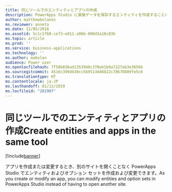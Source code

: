 ```yaml
---
title: 同じツールでのエンティティとアプリの作成
description: PowerApps Studio に直接データを保存するエンティティを作成することにより、アプリの構築とエンティティ/スキーマの作成を 1 つのプロセスに統合します。
author: matthewbolanos
ms.reviewer: anneta
ms.date: 12/05/2018
ms.assetid: 5c1c1f60-ce73-e811-a96b-000d3a18c83b
ms.topic: article
ms.prod: ''
ms.service: business-applications
ms.technology: ''
ms.author: mabolan
audience: Power user
ms.openlocfilehash: 7f58b836ad1353940c378eb1b9a7227ab3e3656b
ms.sourcegitcommit: 4516c399d430cc569513d46822c70670809fe5c6
ms.translationtype: HT
ms.contentlocale: ja-JP
ms.lasthandoff: 01/12/2019
ms.locfileid: "201907"
---
```

# <a name="create-entities-and-apps-in-the-same-tool"></a><span data-ttu-id="f3280-103">同じツールでのエンティティとアプリの作成</span><span class="sxs-lookup"><span data-stu-id="f3280-103">Create entities and apps in the same tool</span></span>


[!include[banner](../../includes/banner.md)]

<span data-ttu-id="f3280-104">アプリを作成または変更するとき、別のサイトを開くことなく PowerApps Studio でエンティティおよびオプション セットを作成および変更できます。</span><span class="sxs-lookup"><span data-stu-id="f3280-104">As you create or modify an app, you can modify entities and option sets in PowerApps Studio instead of having to open another site.</span></span>

